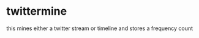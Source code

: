 twittermine
===========

this mines either a  twitter stream or timeline and stores a frequency count